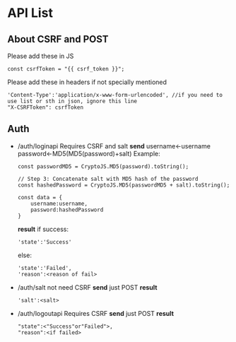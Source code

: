 # API List
## About CSRF and POST
Please add these in JS
```
const csrfToken = "{{ csrf_token }}";
```
Please add these in headers if not specially mentioned
```
'Content-Type':'application/x-www-form-urlencoded', //if you need to use list or sth in json, ignore this line
"X-CSRFToken": csrfToken
```
## Auth
 - /auth/loginapi
    Requires CSRF and salt
    **send**
    username<-username
    password<-MD5(MD5(password)+salt)
    Example:
    ```
    const passwordMD5 = CryptoJS.MD5(password).toString();

    // Step 3: Concatenate salt with MD5 hash of the password
    const hashedPassword = CryptoJS.MD5(passwordMD5 + salt).toString();

    const data = {
        username:username,
        password:hashedPassword
    }

    ```
    **result**
    if success:
    ```
    'state':'Success'
    ```
    else:
    ```
    'state':'Failed',
    'reason':<reason of fail>
    ```
 - /auth/salt
    not need CSRF
    **send**
    just POST
    **result**
    ```
    'salt':<salt>
    ```
 - /auth/logoutapi
    Requires CSRF
    **send**
    just POST
    **result**
    ```
    "state":<"Success"or"Failed">,
    "reason":<if failed>
    ```